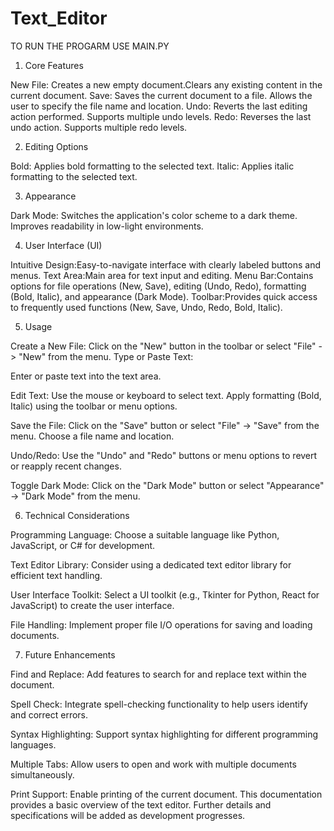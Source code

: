 # Text_Editor
TO RUN THE PROGARM USE MAIN.PY
1. Core Features

New File:
Creates a new empty document.Clears any existing content in the current document.
Save: 
Saves the current document to a file. Allows the user to specify the file name and location.
Undo: 
Reverts the last editing action performed. Supports multiple undo levels.
Redo: 
Reverses the last undo action. Supports multiple redo levels.

2. Editing Options

Bold: Applies bold formatting to the selected text.
Italic: Applies italic formatting to the selected text.

3. Appearance

Dark Mode: 
Switches the application's color scheme to a dark theme. Improves readability in low-light environments.

4. User Interface (UI)

Intuitive Design:Easy-to-navigate interface with clearly labeled buttons and menus.
Text Area:Main area for text input and editing.
Menu Bar:Contains options for file operations (New, Save), editing (Undo, Redo), formatting (Bold, Italic), and appearance (Dark Mode).
Toolbar:Provides quick access to frequently used functions (New, Save, Undo, Redo, Bold, Italic).

5. Usage

Create a New File:
Click on the "New" button in the toolbar or select "File" -> "New" from the menu.
Type or Paste Text:

Enter or paste text into the text area.

Edit Text:
Use the mouse or keyboard to select text.
Apply formatting (Bold, Italic) using the toolbar or menu options.

Save the File:
Click on the "Save" button or select "File" -> "Save" from the menu.
Choose a file name and location.

Undo/Redo:
Use the "Undo" and "Redo" buttons or menu options to revert or reapply recent changes.

Toggle Dark Mode:
Click on the "Dark Mode" button or select "Appearance" -> "Dark Mode" from the menu.

6. Technical Considerations

Programming Language:
Choose a suitable language like Python, JavaScript, or C# for development.

Text Editor Library:
Consider using a dedicated text editor library for efficient text handling.

User Interface Toolkit:
Select a UI toolkit (e.g., Tkinter for Python, React for JavaScript) to create the user interface.

File Handling:
Implement proper file I/O operations for saving and loading documents.

7. Future Enhancements

Find and Replace:
Add features to search for and replace text within the document.

Spell Check:
Integrate spell-checking functionality to help users identify and correct errors.

Syntax Highlighting:
Support syntax highlighting for different programming languages.

Multiple Tabs:
Allow users to open and work with multiple documents simultaneously.

Print Support:
Enable printing of the current document.
This documentation provides a basic overview of the text editor. Further details and specifications will be added as development progresses.
